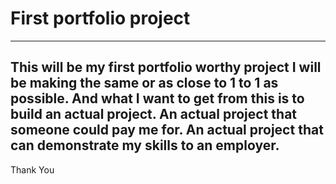 
# First portfolio project
---
This will be my first portfolio worthy project
I will be making the same or as close to 1 to 1 as possible. And what I want to get from this is to build an actual project. An actual project that someone could pay me for. An actual project that can demonstrate  my skills to an employer.
---
Thank You
